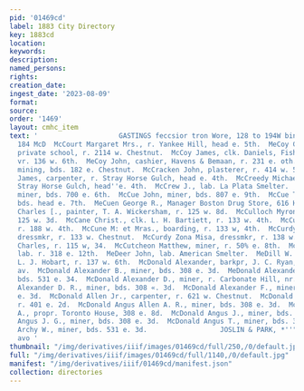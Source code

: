 ```yaml
---
pid: '01469cd'
label: 1883 City Directory
key: 1883cd
location: 
keywords: 
description: 
named_persons: 
rights: 
creation_date: 
ingest_date: '2023-08-09'
format: 
source: 
order: '1469'
layout: cmhc_item
text: '                    GASTINGS feccsior tron Wore, 128 to 194W bin Bt     McC
  184 McD  McCourt Margaret Mrs., r. Yankee Hill, head e. 5th.  MeCoy Cynthia A. Mrs.,
  private school, r. 2114 w. Chestnut.  McCoy James, clk. Daniels, Fisher & Smith,
  vr. 136 w. 6th.  MeCoy John, cashier, Havens & Bemaan, r. 231 e. oth.  MeCoy Theodore,
  mining, bds. 182 e. Chestnut.  McCracken John, plasterer, r. 414 w. 5th.  McCreedy
  James, carpenter, r. Stray Horse Gulch, head e. 4th.  McCreedy Michael, saloon,
  Stray Horse Gulch, head''e. 4th.  McCrew J., lab. La Plata Smelter.  McCue Charles,
  miner, bds. 700 e. 6th.  McCue John, miner, bds. 807 e. 9th.  McCue Thomas, miner,
  bds. head e. 7th.  MeCuen George R., Manager Boston Drug Store, 616 Harrison av.  MeCulloch
  Charles [., painter, T. A. Wickersham, r. 125 w. 8d.  McCulloch Myron A., elk. r.
  125 w. 3d.  McCane Christ., clk. L. H. Bartiett, r. 133 w. 4th.  McCune John A.,
  r. 188 w. 4th.  McCune M: et Mras., boarding, r. 133 w, 4th.  McCurdy Lissie Miss,
  dressmkr, r. 133 w. Chestnut.  McCurdy Zona Misa, dressmkr, r. 138 w. Chestnut.  MeCurry
  Charles, r. 115 w, 34.  McCutcheon Matthew, miner, r. 50% e. 8th.  McDaniel George,
  lab. r. 318 e. 12th.  MeDeer John, lab. American Smelter.  MeDill W. Hugh, clk.
  L. J. Hobart, r. 137 w. 6th.  McDonald Alexander, barkpr, J. C. Ryan, 412 Harrison
  av.  McDonald Alexander B., miner, bds. 308 e. 3d.  MeDonald Alexander D., carpenter,
  bds. 531 e. 34.  McDonald Alexander D., miner, r. Carbonate Hill, nr. Crescent mine.  MeDonald
  Alexander D. R., miner, bds. 308 «. 3d.  McDonald Alexander F., miner, bds. 898
  e. 3d.  McDonald Allen Jr., carpenter, r. 621 w. Chestnut.  McDonald Angus, miner,
  r. 401 e. 2d.  McDonald Angus Allen A. R., miner, bds. 308 e. 3d.  McDonald Angus
  A., propr. Toronto House, 308 e. 8d.  McDonald Angus J., miner, bds. 308 e. 3d.  McDonald
  Angus J. G., miner, bds. 308 e. 3d.  McDonald Angus T., miner, bds. 308 e. 3d.  McDonald
  Archy W., miner, bds. 531 e. 3d.                  JOSLIN & PARK, *''"s66trarsioom
  avo '
thumbnail: "/img/derivatives/iiif/images/01469cd/full/250,/0/default.jpg"
full: "/img/derivatives/iiif/images/01469cd/full/1140,/0/default.jpg"
manifest: "/img/derivatives/iiif/01469cd/manifest.json"
collection: directories
---
```

